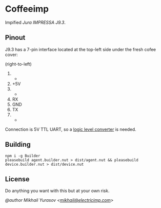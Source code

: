 # Coffeeimp

Impified _Jura IMPRESSA J9.3_. 

## Pinout

J9.3 has a 7-pin interface located at the top-left side under the fresh cofee cover:

(right-to-left)

1. -
2. +5V
3. -
4. RX
5. GND
6. TX
7. -

Connection is 5V TTL UART, so a [logic level converter](https://www.sparkfun.com/products/12009) is needed. 

## Building

```
npm i -g Builder
pleasebuild agent.builder.nut > dist/agent.nut && pleasebuild device.builder.nut > dist/device.nut
```

## License

Do anything you want with this but at your own risk.

 _@author Mikhail Yurasov \<mikhail@electricimp.com\>_
